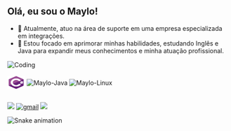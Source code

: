 ## Olá, eu sou o Maylo!

  - 🔭 Atualmente, atuo na área de suporte em uma empresa especializada em integrações.
  - 🌱 Estou focado em aprimorar minhas habilidades, estudando Inglês e Java para expandir meus conhecimentos e minha atuação profissional.

<img align="center" alt="Coding" width="500" src="https://user-images.githubusercontent.com/74038190/225813708-98b745f2-7d22-48cf-9150-083f1b00d6c9.gif">


<div style="display: inline_block"><br>
  <img align="center" alt="Maylo-Csharp" height="30" width="40" src="https://raw.githubusercontent.com/devicons/devicon/master/icons/csharp/csharp-original.svg">
  <img align="center" alt="Maylo-Java" height="30" width="40" src="https://cdn.jsdelivr.net/gh/devicons/devicon@latest/icons/java/java-original.svg">
  <img align="center" alt="Maylo-Linux" height="30" width="40" src="https://cdn.jsdelivr.net/gh/devicons/devicon@latest/icons/linux/linux-original.svg">
</div>

##

<div> 
  <a href="https://www.instagram.com/maylodossantos/" target="_blank"><img src="https://img.shields.io/badge/-Instagram-%23E4405F?style=for-the-badge&logo=instagram&logoColor=white" target="_blank"></a>
  <a href="mailto:ricardorhv.dev@gmail.com" target="_blank"><img src="https://img.shields.io/badge/Gmail-D14836?style=for-the-badge&logo=gmail&logoColor=white" alt="gmail" target="_blank"></a>
  <a href="https://www.linkedin.com/in/maylo-santos-265933243/" target="_blank"><img src="https://img.shields.io/badge/-LinkedIn-%230077B5?style=for-the-badge&logo=linkedin&logoColor=white" target="_blank"></a>
</div>

![Snake animation](https://github.com/maylodossantos/maylodossantos/blob/output/github-contribution-grid-snake-dark.svg)

